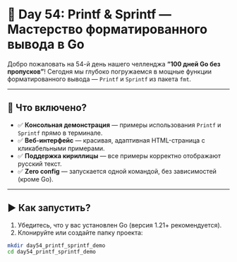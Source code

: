 # 🚀 Day 54: Printf & Sprintf — Мастерство форматированного вывода в Go

Добро пожаловать на 54-й день нашего челленджа **“100 дней Go без пропусков”**!
Сегодня мы глубоко погружаемся в мощные функции форматированного вывода — `Printf` и `Sprintf` из пакета `fmt`.

---

## 🌟 Что включено?

- ✅ **Консольная демонстрация** — примеры использования `Printf` и `Sprintf` прямо в терминале.
- ✅ **Веб-интерфейс** — красивая, адаптивная HTML-страница с кликабельными примерами.
- ✅ **Поддержка кириллицы** — все примеры корректно отображают русский текст.
- ✅ **Zero config** — запускается одной командой, без зависимостей (кроме Go).

---

## ▶️ Как запустить?

1. Убедитесь, что у вас установлен Go (версия 1.21+ рекомендуется).
2. Клонируйте или создайте папку проекта:

```bash
mkdir day54_printf_sprintf_demo
cd day54_printf_sprintf_demo
